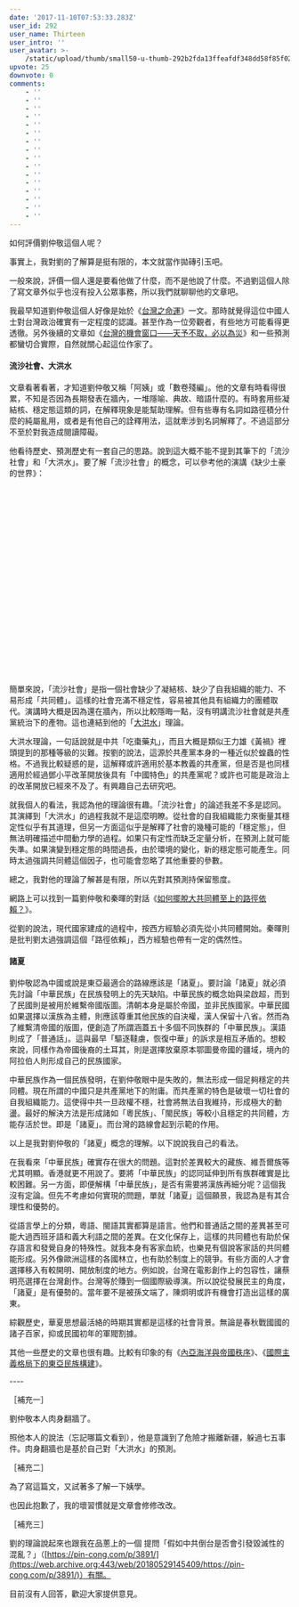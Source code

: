 ```yaml
---
date: '2017-11-10T07:53:33.283Z'
user_id: 292
user_name: Thirteen
user_intro: ''
user_avatar: >-
    /static/upload/thumb/small50-u-thumb-292b2fda13ffeafdf348dd58f85f02a2f3c2a01ee2c.png
upvote: 25
downvote: 0
comments:
    - ''
    - ''
    - ''
    - ''
    - ''
    - ''
    - ''
    - ''
    - ''
    - ''
    - ''
    - ''
    - ''
    - ''
    - ''
    - ''
---
```


如何評價劉仲敬這個人呢？

事實上，我對劉的了解算是挺有限的，本文就當作拋磚引玉吧。

一般來說，評價一個人還是要看他做了什麼，而不是他說了什麼。不過劉這個人除了寫文章外似乎也沒有投入公眾事務，所以我們就聊聊他的文章吧。

  

我最早知道劉仲敬這個人好像是始於《[台灣之命運](https://web.archive.org:443/web/20180529145409/https://medium.com/@LiuZhongjing/%E5%8F%B0%E7%81%A3%E4%B9%8B%E5%91%BD%E9%81%8B-cb452d0cfd8c)》一文。那時就覺得這位中國人士對台灣政治確實有一定程度的認識。甚至作為一位旁觀者，有些地方可能看得更透徹。另外後續的文章如《[台灣的機會窗口——天予不取，必以為災](https://web.archive.org:443/web/20180529145409/http://www.cathaysianism.com/forum.php?mod=viewthread&tid=11177&extra=page%3D1)》和一些預測都蠻切合實際，自然就關心起這位作家了。

  

#### **流沙社會、大洪水**

文章看著看著，才知道劉仲敬又稱「阿姨」或「數卷殘編」。他的文章有時看得很累，不知是否因為長期發表在牆內，一堆隱喻、典故、暗語什麼的。有時套用些凝結核、穩定態這類的詞，在解釋現象是能幫助理解。但有些專有名詞如路徑積分什麼的純屬亂用，或者是有他自己的詮釋用法，這就牽涉到名詞解釋了。不過這部分不至於對我造成閱讀障礙。

他看待歷史、預測歷史有一套自己的思路。說到這大概不能不提到其筆下的「流沙社會」和「大洪水」。要了解「流沙社會」的概念，可以參考他的演講《缺少土豪的世界》：

<iframe class="note-video-clip" width="600" height="340" src="//web.archive.org:443/web/20180529145409if_/https://www.youtube.com/embed/IuqbJdKFOaQ" frameborder="0"></iframe>  

簡單來說，「流沙社會」是指一個社會缺少了凝結核、缺少了自我組織的能力、不易形成「共同體」。這樣的社會充滿不穩定性，容易被其他具有組織力的團體取代。演講時大概是因為還在牆內，所以比較隱晦一點，沒有明講流沙社會就是共產黨統治下的產物。這也連結到他的「[大洪水](https://web.archive.org:443/web/20180529145409/http://www.cathaysianism.com/forum.php?mod=viewthread&tid=9679)」理論。

大洪水理論，一句話說就是中共「吃棗藥丸」，而且大概是類似王力雄《黃禍》裡頭提到的那種等級的災難。按劉的說法，這源於共產黨本身的一種近似於蝗蟲的性格。不過我比較疑惑的是，這解釋或許適用於基本教義的共產黨，但是否是也同樣適用於經過鄧小平改革開放後具有「中國特色」的共產黨呢？或許也可能是政治上的改革開放已經來不及了。有興趣自己去研究吧。

就我個人的看法，我認為他的理論很有趣。「流沙社會」的論述我差不多是認同。其演繹到「大洪水」的過程我就不是這麼明瞭。從社會的自我組織能力來衡量其穩定性似乎有其道理，但另一方面這似乎是解釋了社會的幾種可能的「穩定態」，但無法明確描述中間動力學的過程。如果只有定性而缺乏定量分析，在預測上就可能失準。如果演變到穩定態的時間過長，由於環境的變化，新的穩定態可能產生。同時太過強調共同體這個因子，也可能會忽略了其他重要的參數。

總之，我對他的理論了解甚是有限，所以先對其預測持保留態度。

網路上可以找到一篇劉仲敬和秦暉的對話《[如何擺脫大共同體至上的路徑依賴？](https://web.archive.org:443/web/20180529145409/https://medium.com/@viewswise/%E7%A7%A6%E6%9A%89%E5%B0%8D%E8%A9%B1%E5%8A%89%E4%BB%B2%E6%95%AC-%E5%A6%82%E4%BD%95%E6%93%BA%E8%84%AB%E5%A4%A7%E5%85%B1%E5%90%8C%E9%AB%94%E8%87%B3%E4%B8%8A%E7%9A%84%E8%B7%AF%E5%BE%91%E4%BE%9D%E8%B3%B4-c10122fd5ed9)》。

從劉的說法，現代國家建成的過程中，按西方經驗必須先從小共同體開始。秦暉則是批判劉太過強調這個「路徑依賴」，西方經驗也帶有一定的偶然性。

  

#### **諸夏**

劉仲敬認為中國或說是東亞最適合的路線應該是「諸夏」。要討論「諸夏」就必須先討論「中華民族」在民族發明上的先天缺陷。中華民族的概念始與梁啟超，而到了民國則是被用於維繫帝國版圖。清朝本身是屬於帝國，並非民族國家。中華民國如果選擇以漢族為主體，則應該尊重其他民族的自決權，漢人保留十八省。然而為了維繫清帝國的版圖，便創造了所謂涵蓋五十多個不同族群的「中華民族」。漢語則成了「普通話」。這與最早「驅逐韃虜，恢復中華」的訴求是相互矛盾的。想較來說，同樣作為帝國後裔的土耳其，則是選擇放棄原本鄂圖曼帝國的疆域，境內的阿拉伯人則形成自己的民族國家。

中華民族作為一個民族發明，在劉仲敬眼中是失敗的，無法形成一個足夠穩定的共同體。現在所謂的中國只是共產黨地下的附庸。而共產黨的特色是破壞一切社會的自我組織能力。這使得中共一旦政權不穩，社會將無法自我維持，形成極大的動盪。最好的解決方法是形成諸如「粵民族」、「閩民族」等較小且穩定的共同體，方能存活於世。即是「諸夏」。而台灣的路線會起到示範的作用。

以上是我對劉仲敬的「諸夏」概念的理解。以下說說我自己的看法。

在我看來「中華民族」確實存在很大的問題。這對於差異較大的藏族、維吾爾族等尤其明顯。香港就更不用說了。要將「中華民族」的認同延伸到所有族群確實是比較困難。另一方面，即便解構「中華民族」，是否有需要將漢族再細分呢？這個我沒有定論。但先不考慮如何實現的問題，單就「諸夏」這個願景，我認為是有其合理性和優勢的。

從語言學上的分類，粵語、閩語其實都算是語言。他們和普通話之間的差異甚至可能大過西班牙語和義大利語之間的差異。在文化保存上，這樣的共同體也有助於保存語言和發覺自身的特殊性。就我本身有客家血統，也樂見有個說客家話的共同體能形成。另外像歐洲這樣的各國林立，也有助於制度上的競爭。有些方面的人才會選擇移入有較開明、開放制度的地方。例如說，台灣在電影創作上的包容性，讓蔡明亮選擇在台灣創作。台灣等於賺到一個國際級導演。所以說從發展民主的角度，「諸夏」是有優勢的。當年要不是被孫文端了，陳炯明或許有機會打造出這樣的廣東。

綜觀歷史，華夏思想最活絡的時期其實都是這樣的社會背景。無論是春秋戰國國的諸子百家，抑或民國初年的軍閥割據。

  

其他一些歷史的文章也很有趣。比較有印象的有《[內亞海洋與帝國秩序](https://web.archive.org:443/web/20180529145409/https://medium.com/@LiuZhongjing/%E5%85%A7%E4%BA%9E%E6%B5%B7%E6%B4%8B%E8%88%87%E5%B8%9D%E5%9C%8B%E7%A7%A9%E5%BA%8F-%E4%B8%80-%E8%B1%90%E9%A5%92%E4%B9%8B%E6%B5%B7-7b37f2548424)》、《[國際主義格局下的東亞民族構建](https://web.archive.org:443/web/20180529145409/https://medium.com/@LiuZhongjing/%E5%9C%8B%E9%9A%9B%E4%B8%BB%E7%BE%A9%E6%A0%BC%E5%B1%80%E4%B8%8B%E7%9A%84%E6%9D%B1%E4%BA%9E%E6%B0%91%E6%97%8F%E6%A7%8B%E5%BB%BA-%E4%B8%8A-4c91d711a47b)》。

\----

［補充一］

劉仲敬本人肉身翻牆了。

照他本人的說法（忘記哪篇文看到），他是意識到了危險才搬離新疆，躲過七五事件。肉身翻牆也是基於自己對「大洪水」的預測。

  

［補充二］

為了寫這篇文，又試著多了解一下姨學。

也因此抱歉了，我的壞習慣就是文章會修修改改。

  

［補充三］  

劉的理論說起來也跟我在品蔥上的一個 提問「假如中共倒台是否會引發毀滅性的混亂？」（[https://pin-cong.com/p/3891/](https://web.archive.org:443/web/20180529145409/https://pin-cong.com/p/3891/)）有關。

目前沒有人回答，歡迎大家提供意見。
